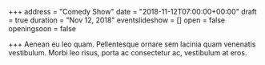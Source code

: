 +++
address = "Comedy Show"
date = "2018-11-12T07:00:00+00:00"
draft = true
duration = "Nov 12, 2018"
eventslideshow = []
open = false
openingsoon = false

+++
Aenean eu leo quam. Pellentesque ornare sem lacinia quam venenatis vestibulum. Morbi leo risus, porta ac consectetur ac, vestibulum at eros.